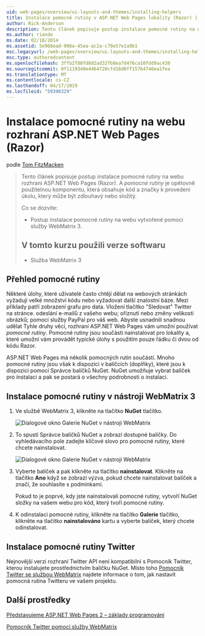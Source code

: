 ```yaml
---
uid: web-pages/overview/ui-layouts-and-themes/installing-helpers
title: Instalace pomocné rutiny v ASP.NET Web Pages lokality (Razor) | Dokumentace Microsoftu
author: Rick-Anderson
description: Tento článek popisuje postup instalace pomocné rutiny na webu rozhraní ASP.NET Web Pages (Razor). Pomocné rutiny je opětovně použitelnou komponentu, která obsahuje kód a značky pro každý...
ms.author: riande
ms.date: 02/18/2014
ms.assetid: 5e968ead-906a-45ea-ac2a-c70e57e1a9b1
msc.legacyurl: /web-pages/overview/ui-layouts-and-themes/installing-helpers
msc.type: authoredcontent
ms.openlocfilehash: 3ffb2f88fd8d2ad32fb8ea7d476ca10fdd9ac430
ms.sourcegitcommit: 0f1119340e4464720cfd16d0ff15764746ea1fea
ms.translationtype: MT
ms.contentlocale: cs-CZ
ms.lasthandoff: 04/17/2019
ms.locfileid: "59398329"
---
```

# <a name="installing-a-helper-in-an-aspnet-web-pages-razor-site"></a>Instalace pomocné rutiny na webu rozhraní ASP.NET Web Pages (Razor)

podle [Tom FitzMacken](https://github.com/tfitzmac)

> Tento článek popisuje postup instalace pomocné rutiny na webu rozhraní ASP.NET Web Pages (Razor). A *pomocné rutiny* je opětovně použitelnou komponentu, která obsahuje kód a značky k provedení úkolu, který může být zdlouhavý nebo složitý.
> 
> Co se dozvíte:
> 
> - Postup instalace pomocné rutiny na webu vytvořené pomocí služby WebMatrix 3.
>   
> 
> ## <a name="software-versions-used-in-the-tutorial"></a>V tomto kurzu použili verze softwaru
> 
> 
> - Služba WebMatrix 3


## <a name="overview-of-helpers"></a>Přehled pomocné rutiny

Některé úlohy, které uživatelé často chtějí dělat na webových stránkách vyžadují velké množství kódu nebo vyžadovat další znalostní báze. Mezi příklady patří zobrazení grafu pro data. Vložení tlačítko "Sledovat" Twitter na stránce. odeslání e-mailů z vašeho webu; oříznutí nebo změny velikosti obrázků; pomocí služby PayPal pro váš web. Abyste usnadnili snadnou udělat Tyhle druhy věcí, rozhraní ASP.NET Web Pages vám umožní používat *pomocné rutiny*. Pomocné rutiny jsou součásti nainstalovat pro lokality a, které umožní vám provádět typické úlohy s použitím pouze řádku či dvou od kódu Razor.

ASP.NET Web Pages má několik pomocných rutin součástí. Mnoho pomocné rutiny jsou však k dispozici v balíčcích (doplňky), které jsou k dispozici pomocí Správce balíčků NuGet. NuGet umožňuje vybrat balíček pro instalaci a pak se postará o všechny podrobnosti o instalaci.

## <a name="installing-a-helper-in-webmatrix-3"></a>Instalace pomocné rutiny v nástroji WebMatrix 3

1. Ve službě WebMatrix 3, klikněte na tlačítko **NuGet** tlačítko.

    ![Dialogové okno Galerie NuGet v nástroji WebMatrix](installing-helpers/_static/image1.png)
2. To spustí Správce balíčků NuGet a zobrazí dostupné balíčky. Do vyhledávacího pole zadejte klíčové slovo pro pomocné rutiny, které chcete nainstalovat.

    ![Dialogové okno Galerie NuGet v nástroji WebMatrix](installing-helpers/_static/image2.png)
3. Vyberte balíček a pak klikněte na tlačítko **nainstalovat**. Klikněte na tlačítko **Ano** když se zobrazí výzva, pokud chcete nainstalovat balíček a značí, že souhlasíte s podmínkami.

     Pokud to je poprvé, kdy jste nainstalovali pomocné rutiny, vytvoří NuGet složky na vašem webu pro kód, který tvoří pomocné rutiny.
4. K odinstalaci pomocné rutiny, klikněte na tlačítko **Galerie** tlačítko, klikněte na tlačítko **nainstalováno** kartu a vyberte balíček, který chcete odinstalovat.

## <a name="installing-the-twitter-helper"></a>Instalace pomocné rutiny Twitter

Nejnovější verzi rozhraní Twitter API není kompatibilní s Pomocník Twitter, kterou instalujete prostřednictvím balíčku NuGet. Místo toho [Pomocník Twitter se službou WebMatrix](twitter-helper.md) najdete informace o tom, jak nastavit pomocná rutina Twitteru ve vašem projektu.

<a id="Additional_Resources"></a>
## <a name="additional-resources"></a>Další prostředky


[Představujeme ASP.NET Web Pages 2 – základy programování](../getting-started/introducing-razor-syntax-c.md)

[Pomocník Twitter pomocí služby WebMatrix](twitter-helper.md)
